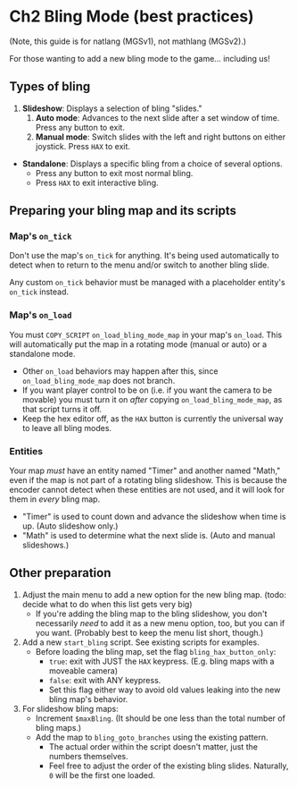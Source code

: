 # Ch2 Bling Mode (best practices)

(Note, this guide is for natlang (MGSv1), not mathlang (MGSv2).)

For those wanting to add a new bling mode to the game… including us!

## Types of bling

1. **Slideshow**: Displays a selection of bling "slides."
    1. **Auto mode**: Advances to the next slide after a set window of time. Press any button to exit.
    2. **Manual mode**: Switch slides with the left and right buttons on either joystick. Press `HAX` to exit.

- **Standalone**: Displays a specific bling from a choice of several options.
    - Press any button to exit most normal bling.
    - Press `HAX` to exit interactive bling.

## Preparing your bling map and its scripts

### Map's `on_tick`

Don't use the map's `on_tick` for anything. It's being used automatically to
detect when to return to the menu and/or switch to another bling slide.

Any custom `on_tick` behavior must be managed with a placeholder entity's
`on_tick` instead.

### Map's `on_load`

You must `COPY_SCRIPT` `on_load_bling_mode_map` in your map's `on_load`. This
will automatically put the map in a rotating mode (manual or auto) or a
standalone mode.

- Other `on_load` behaviors may happen after this, since `on_load_bling_mode_map` does not branch.
- If you want player control to be on (i.e. if you want the camera to be movable) you must turn it on _after_ copying `on_load_bling_mode_map`, as that script turns it off.
- Keep the hex editor off, as the `HAX` button is currently the universal way to leave all bling modes.

### Entities

Your map _must_ have an entity named "Timer" and another named "Math," even if
the map is not part of a rotating bling slideshow. This is because the encoder
cannot detect when these entities are not used, and it will look for them in
_every_ bling map.

- "Timer" is used to count down and advance the slideshow when time is up. (Auto slideshow only.)
- "Math" is used to determine what the next slide is. (Auto and manual slideshows.)

## Other preparation

1. Adjust the main menu to add a new option for the new bling map. (todo: decide what to do when this list gets very big)
    - If you're adding the bling map to the bling slideshow, you don't necessarily _need_ to add it as a new menu option, too, but you can if you want. (Probably best to keep the menu list short, though.)
2. Add a new `start_bling` script. See existing scripts for examples.
    - Before loading the bling map, set the flag `bling_hax_button_only`:
        - `true`: exit with JUST the `HAX` keypress. (E.g. bling maps with a moveable camera)
        - `false`: exit with ANY keypress.
        - Set this flag either way to avoid old values leaking into the new bling map's behavior.
3. For slideshow bling maps:
    - Increment `$maxBling`. (It should be one less than the total number of bling maps.)
    - Add the map to `bling_goto_branches` using the existing pattern.
        - The actual order within the script doesn't matter, just the numbers themselves.
        - Feel free to adjust the order of the existing bling slides. Naturally, `0` will be the first one loaded.
